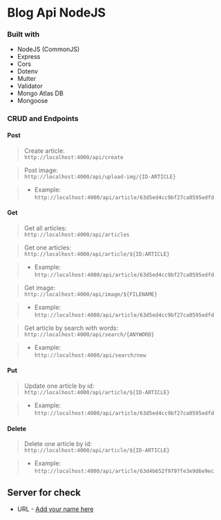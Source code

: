 # Blog Api NodeJS

### Built with

- NodeJS (CommonJS)
- Express
- Cors
- Dotenv
- Multer
- Validator
- Mongo Atlas DB
- Mongoose

### CRUD and Endpoints 

#### Post
> Create article:   
`http://localhost:4000/api/create`

> Post image:   
`http://localhost:4000/api/upload-img/{ID-ARTICLE}`

>- Example:      
`http://localhost:4000/api/article/63d5ed4cc9bf27ca0595edfd`

#### Get
> Get all articles:   
`http://localhost:4000/api/articles`

> Get one articles:   
`http://localhost:4000/api/article/${ID:ARTICLE}`

>- Example:      
`http://localhost:4000/api/article/63d5ed4cc9bf27ca0595edfd`

> Get image:   
`http://localhost:4000/api/image/${FILENAME}`

>- Example:      
`http://localhost:4000/api/article/63d5ed4cc9bf27ca0595edfd`

> Get article by search with words:   
`http://localhost:4000/api/search/{ANYWORD}`

>- Example:      
`http://localhost:4000/api/search/new`

#### Put
> Update one article by id:   
`http://localhost:4000/api/article/${ID-ARTICLE}`

>- Example:      
`http://localhost:4000/api/article/63d5ed4cc9bf27ca0595edfd`

#### Delete
> Delete one article by id:   
`http://localhost:4000/api/article/${ID-ARTICLE}`

>- Example:      
`http://localhost:4000/api/article/63d4b652f9797fe3e9d6e9ec`


## Server for check

- URL - [Add your name here](https://www.your-site.com)

